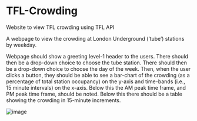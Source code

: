 # TFL-Crowding
Website to view TFL crowding using TFL API

A webpage to view the crowding at London
Underground (‘tube’) stations by weekday.

Webpage should show a greeting level-1 header to the users. There should then be a
drop-down choice to choose the tube station. There should then be a drop-down choice
to choose the day of the week. Then, when the user clicks a button, they should be able
to see a bar-chart of the crowding (as a percentage of total station occupancy) on the
y-axis and time-bands (i.e., 15 minute intervals) on the x-axis. Below this the AM peak
time frame, and PM peak time frame, should be noted. Below this there should be a
table showing the crowding in 15-minute increments.

![image](https://user-images.githubusercontent.com/114661472/204899769-f55ec605-4394-4be0-a09d-291561054e6b.png)


